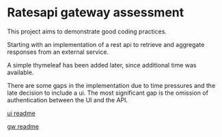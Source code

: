 # Ratesapi gateway assessment

This project aims to demonstrate good coding practices.

Starting with an implementation of a rest api to retrieve and aggregate responses from an external service.

A simple thymeleaf has been added later, since additional time was available.

There are some gaps in the implementation due to time pressures and the late decision to include a ui.
The most significant gap is the omission of authentication between the UI and the API.

[ui readme](./exchangerateui/README.md)

[gw readme](./exchangerategw/README.md)

